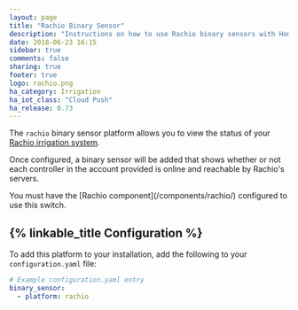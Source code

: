 ```yaml
---
layout: page
title: "Rachio Binary Sensor"
description: "Instructions on how to use Rachio binary sensors with Home Assistant."
date: 2018-06-23 16:15
sidebar: true
comments: false
sharing: true
footer: true
logo: rachio.png
ha_category: Irrigation
ha_iot_class: "Cloud Push"
ha_release: 0.73
---
```


The `rachio` binary sensor platform allows you to view the status of your [Rachio irrigation system](http://rachio.com/).

Once configured, a binary sensor will be added that shows whether or not each controller in the account provided is online and reachable by Rachio's servers.

<p class='note'>
You must have the [Rachio component](/components/rachio/) configured to use this switch.
</p>

## {% linkable_title Configuration %}

To add this platform to your installation, add the following to your `configuration.yaml` file:

```yaml
# Example configuration.yaml entry
binary_sensor:
  - platform: rachio
```
